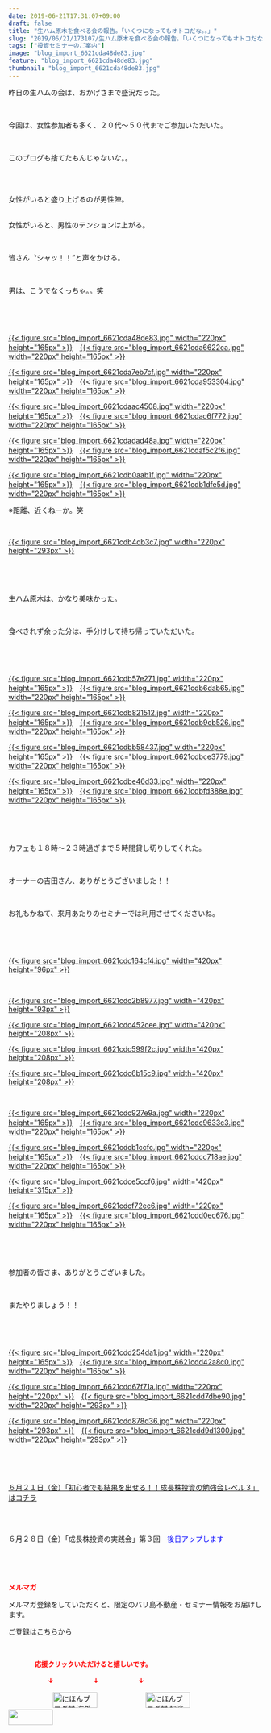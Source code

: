 ```yaml
---
date: 2019-06-21T17:31:07+09:00
draft: false
title: "生ハム原木を食べる会の報告。「いくつになってもオトコだな。。」"
slug: "2019/06/21/173107/生ハム原木を食べる会の報告。「いくつになってもオトコだな。。」"
tags: ["投資セミナーのご案内"]
image: "blog_import_6621cda48de83.jpg"
feature: "blog_import_6621cda48de83.jpg"
thumbnail: "blog_import_6621cda48de83.jpg"
---
```

<p>昨日の生ハムの会は、おかげさまで盛況だった。</p><p> </p><p>今回は、女性参加者も多く、２０代～５０代までご参加いただいた。</p><p> </p><p>このブログも捨てたもんじゃないな。。</p><p> </p><p><br/>女性がいると盛り上げるのが男性陣。</p><p><br/>女性がいると、男性のテンションは上がる。</p><p> </p><p>皆さん〝シャッ！！”と声をかける。</p><p> </p><p>男は、こうでなくっちゃ。。笑</p><p> </p><p> </p><p><a href="blog_import_6621cda48de83.jpg">{{< figure src="blog_import_6621cda48de83.jpg" width="220px" height="165px" >}}</a>　<a href="blog_import_6621cda6622ca.jpg">{{< figure src="blog_import_6621cda6622ca.jpg" width="220px" height="165px" >}}</a></p><p><a href="blog_import_6621cda7eb7cf.jpg">{{< figure src="blog_import_6621cda7eb7cf.jpg" width="220px" height="165px" >}}</a>　<a href="blog_import_6621cda953304.jpg">{{< figure src="blog_import_6621cda953304.jpg" width="220px" height="165px" >}}</a></p><p><a href="blog_import_6621cdaac4508.jpg">{{< figure src="blog_import_6621cdaac4508.jpg" width="220px" height="165px" >}}</a>　<a href="blog_import_6621cdac6f772.jpg">{{< figure src="blog_import_6621cdac6f772.jpg" width="220px" height="165px" >}}</a></p><p><a href="blog_import_6621cdadad48a.jpg">{{< figure src="blog_import_6621cdadad48a.jpg" width="220px" height="165px" >}}</a>　<a href="blog_import_6621cdaf5c2f6.jpg">{{< figure src="blog_import_6621cdaf5c2f6.jpg" width="220px" height="165px" >}}</a></p><p><a href="blog_import_6621cdb0aab1f.jpg">{{< figure src="blog_import_6621cdb0aab1f.jpg" width="220px" height="165px" >}}</a>　<a href="blog_import_6621cdb1dfe5d.jpg">{{< figure src="blog_import_6621cdb1dfe5d.jpg" width="220px" height="165px" >}}</a></p><p>※距離、近くねーか。笑</p><p> </p><p><a href="blog_import_6621cdb4db3c7.jpg">{{< figure src="blog_import_6621cdb4db3c7.jpg" width="220px" height="293px" >}}</a></p><p> </p><p> </p><p>生ハム原木は、かなり美味かった。</p><p> </p><p>食べきれず余った分は、手分けして持ち帰っていただいた。</p><p> </p><p> </p><p><a href="blog_import_6621cdb57e271.jpg">{{< figure src="blog_import_6621cdb57e271.jpg" width="220px" height="165px" >}}</a>　<a href="blog_import_6621cdb6dab65.jpg">{{< figure src="blog_import_6621cdb6dab65.jpg" width="220px" height="165px" >}}</a></p><p><a href="blog_import_6621cdb821512.jpg">{{< figure src="blog_import_6621cdb821512.jpg" width="220px" height="165px" >}}</a>　<a href="blog_import_6621cdb9cb526.jpg">{{< figure src="blog_import_6621cdb9cb526.jpg" width="220px" height="165px" >}}</a></p><p><a href="blog_import_6621cdbb58437.jpg">{{< figure src="blog_import_6621cdbb58437.jpg" width="220px" height="165px" >}}</a>　<a href="blog_import_6621cdbce3779.jpg">{{< figure src="blog_import_6621cdbce3779.jpg" width="220px" height="165px" >}}</a></p><p><a href="blog_import_6621cdbe46d33.jpg">{{< figure src="blog_import_6621cdbe46d33.jpg" width="220px" height="165px" >}}</a>　<a href="blog_import_6621cdbfd388e.jpg">{{< figure src="blog_import_6621cdbfd388e.jpg" width="220px" height="165px" >}}</a></p><p> </p><p> </p><p>カフェも１８時～２３時過ぎまで５時間貸し切りしてくれた。</p><p> </p><p>オーナーの吉田さん、ありがとうございました！！</p><p> </p><p>お礼もかねて、来月あたりのセミナーでは利用させてくださいね。</p><p> </p><p> </p><p><a href="blog_import_6621cdc164cf4.jpg">{{< figure src="blog_import_6621cdc164cf4.jpg" width="420px" height="96px" >}}</a></p><p> </p><p><a href="blog_import_6621cdc2b8977.jpg">{{< figure src="blog_import_6621cdc2b8977.jpg" width="420px" height="93px" >}}</a></p><p><a href="blog_import_6621cdc452cee.jpg">{{< figure src="blog_import_6621cdc452cee.jpg" width="420px" height="208px" >}}</a></p><p><a href="blog_import_6621cdc599f2c.jpg">{{< figure src="blog_import_6621cdc599f2c.jpg" width="420px" height="208px" >}}</a></p><p><a href="blog_import_6621cdc6b15c9.jpg">{{< figure src="blog_import_6621cdc6b15c9.jpg" width="420px" height="208px" >}}</a></p><p> </p><p><a href="blog_import_6621cdc927e9a.jpg">{{< figure src="blog_import_6621cdc927e9a.jpg" width="220px" height="165px" >}}</a>　<a href="blog_import_6621cdc9633c3.jpg">{{< figure src="blog_import_6621cdc9633c3.jpg" width="220px" height="165px" >}}</a></p><p><a href="blog_import_6621cdcb1ccfc.jpg">{{< figure src="blog_import_6621cdcb1ccfc.jpg" width="220px" height="165px" >}}</a>　<a href="blog_import_6621cdcc718ae.jpg">{{< figure src="blog_import_6621cdcc718ae.jpg" width="220px" height="165px" >}}</a></p><p><a href="blog_import_6621cdce5ccf6.jpg">{{< figure src="blog_import_6621cdce5ccf6.jpg" width="420px" height="315px" >}}</a></p><p><a href="blog_import_6621cdcf72ec6.jpg">{{< figure src="blog_import_6621cdcf72ec6.jpg" width="220px" height="165px" >}}</a>　<a href="blog_import_6621cdd0ec676.jpg">{{< figure src="blog_import_6621cdd0ec676.jpg" width="220px" height="165px" >}}</a></p><p> </p><p> </p><p>参加者の皆さま、ありがとうございました。</p><p> </p><p>またやりましょう！！</p><p> </p><p> </p><p><a href="blog_import_6621cdd254da1.jpg">{{< figure src="blog_import_6621cdd254da1.jpg" width="220px" height="165px" >}}</a>　<a href="blog_import_6621cdd42a8c0.jpg">{{< figure src="blog_import_6621cdd42a8c0.jpg" width="220px" height="165px" >}}</a></p><p><a href="blog_import_6621cdd67f71a.jpg">{{< figure src="blog_import_6621cdd67f71a.jpg" width="220px" height="220px" >}}</a>　<a href="blog_import_6621cdd7dbe90.jpg">{{< figure src="blog_import_6621cdd7dbe90.jpg" width="220px" height="293px" >}}</a></p><p><a href="blog_import_6621cdd878d36.jpg">{{< figure src="blog_import_6621cdd878d36.jpg" width="220px" height="293px" >}}</a>　<a href="blog_import_6621cdd9d1300.jpg">{{< figure src="blog_import_6621cdd9d1300.jpg" width="220px" height="293px" >}}</a></p><p> </p><p> </p><p><a href="entry-12475001561.html" target="_blank">６月２１日（金）「初心者でも結果を出せる！！成長株投資の勉強会レベル３」はコチラ</a></p><p> </p><p><br/>６月２８日（金）「成長株投資の実践会」第３回　<span style="color: rgb(0, 0, 255);">後日アップします</span></p><p> </p><p> </p><p><span style="font-weight: bold;"><span style="color: rgb(255, 0, 0);">メルマガ</span></span></p><p>メルマガ登録をしていただくと、限定のバリ島不動産・セミナー情報をお届けします。</p><p>ご登録は<a href="f9eeVI" target="_blank">こちら</a>から</p><p style="text-align: center;"> </p><p><font color="#ff0000" size="2"><strong>　　　　応援クリックいただけると嬉しいです。</strong></font></p><p><font color="#ff0000" size="2"><strong>　　　　　　↓　　　　　　↓　　　　　　↓</strong></font></p><p><a href="ranking.html?p_cid=01260127" id="&amp;blogmura_banner"><img alt="にほんブログ村 海外生活ブログ バリ島情報へ" border="0" height="31" src="data:image/svg+xml;charset=utf-8,%3Csvg%20xmlns%3D%22http%3A%2F%2Fwww.w3.org%2F2000%2Fsvg%22%20title%3D%22Placeholder%20for%20Images%22%20role%3D%22presentation%22%20viewBox%3D%220%200%2088%2031%22%20%2F%3E" width="88" data-src="//overseas.blogmura.com/bali/img/bali88_31.gif" style="aspect-ratio: auto 88 / 31;"/><noscript><img alt="にほんブログ村 海外生活ブログ バリ島情報へ" border="0" height="31" src="//overseas.blogmura.com/bali/img/bali88_31.gif" width="88"></noscript></a>  <a href="ranking.html?p_cid=01260127" id="&amp;blogmura_banner"><img alt="にほんブログ村 投資ブログ 不動産投資へ" border="0" height="31" src="data:image/svg+xml;charset=utf-8,%3Csvg%20xmlns%3D%22http%3A%2F%2Fwww.w3.org%2F2000%2Fsvg%22%20title%3D%22Placeholder%20for%20Images%22%20role%3D%22presentation%22%20viewBox%3D%220%200%2088%2031%22%20%2F%3E" width="88" data-src="//investment.blogmura.com/hudousantoushi/img/hudousantoushi88_31.gif" style="aspect-ratio: auto 88 / 31;"/><noscript><img alt="にほんブログ村 投資ブログ 不動産投資へ" border="0" height="31" src="//investment.blogmura.com/hudousantoushi/img/hudousantoushi88_31.gif" width="88"></noscript></a> <a href="link.php?1804582" title="人気ブログランキングへ"><img border="0" height="31" src="data:image/svg+xml;charset=utf-8,%3Csvg%20xmlns%3D%22http%3A%2F%2Fwww.w3.org%2F2000%2Fsvg%22%20title%3D%22Placeholder%20for%20Images%22%20role%3D%22presentation%22%20viewBox%3D%220%200%2088%2031%22%20%2F%3E" width="88" data-src="https://blog.with2.net/img/banner/banner_22.gif" style="aspect-ratio: auto 88 / 31;"/><noscript><img border="0" height="31" src="https://blog.with2.net/img/banner/banner_22.gif" width="88"></noscript></a></p>

